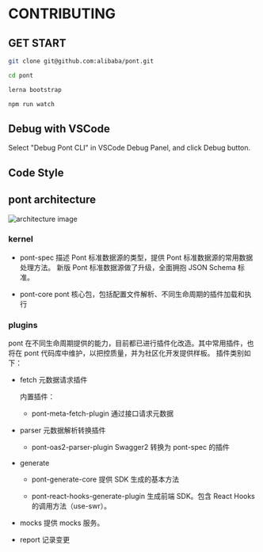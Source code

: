 # CONTRIBUTING

## GET START

```sh
git clone git@github.com:alibaba/pont.git

cd pont

lerna bootstrap

npm run watch
```

## Debug with VSCode

Select "Debug Pont CLI" in VSCode Debug Panel, and click Debug button.

## Code Style

## pont architecture

![architecture image](https://img.alicdn.com/imgextra/i2/O1CN01qfxgje261ldyXx5rl_!!6000000007602-2-tps-1504-370.png)

### kernel

* pont-spec
描述 Pont 标准数据源的类型，提供 Pont 标准数据源的常用数据处理方法。
新版 Pont 标准数据源做了升级，全面拥抱 JSON Schema 标准。

* pont-core
pont 核心包，包括配置文件解析、不同生命周期的插件加载和执行

### plugins

pont 在不同生命周期提供的能力，目前都已进行插件化改造。其中常用插件，也将在 pont 代码库中维护，以把控质量，并为社区化开发提供样板。
插件类别如下：

* fetch 元数据请求插件

    内置插件：

    * pont-meta-fetch-plugin 通过接口请求元数据

* parser 元数据解析转换插件
  * pont-oas2-parser-plugin  Swagger2 转换为 pont-spec 的插件

* generate
  * pont-generate-core
		提供 SDK 生成的基本方法

  * pont-react-hooks-generate-plugin
		生成前端 SDK。包含 React Hooks 的调用方法（use-swr）。

* mocks
		提供 mocks 服务。

* report
		记录变更
